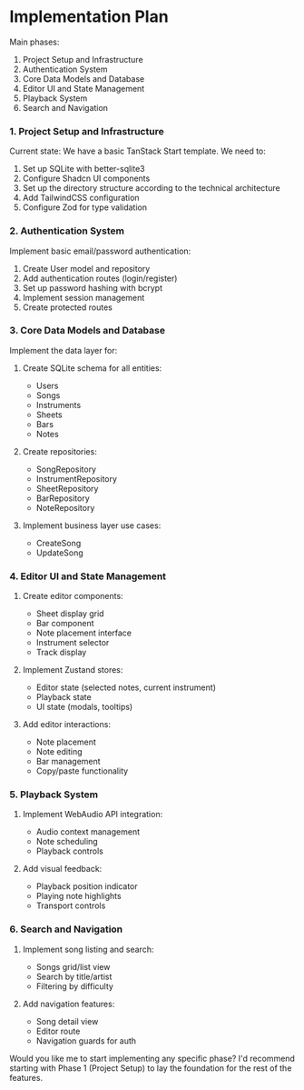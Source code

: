 # Implementation Plan

Main phases:

1. Project Setup and Infrastructure
2. Authentication System
3. Core Data Models and Database
4. Editor UI and State Management
5. Playback System
6. Search and Navigation

### 1. Project Setup and Infrastructure

Current state: We have a basic TanStack Start template. We need to:

1. Set up SQLite with better-sqlite3
2. Configure Shadcn UI components
3. Set up the directory structure according to the technical architecture
4. Add TailwindCSS configuration
5. Configure Zod for type validation

### 2. Authentication System

Implement basic email/password authentication:

1. Create User model and repository
2. Add authentication routes (login/register)
3. Set up password hashing with bcrypt
4. Implement session management
5. Create protected routes

### 3. Core Data Models and Database

Implement the data layer for:

1. Create SQLite schema for all entities:

   - Users
   - Songs
   - Instruments
   - Sheets
   - Bars
   - Notes

2. Create repositories:

   - SongRepository
   - InstrumentRepository
   - SheetRepository
   - BarRepository
   - NoteRepository

3. Implement business layer use cases:
   - CreateSong
   - UpdateSong

### 4. Editor UI and State Management

1. Create editor components:

   - Sheet display grid
   - Bar component
   - Note placement interface
   - Instrument selector
   - Track display

2. Implement Zustand stores:

   - Editor state (selected notes, current instrument)
   - Playback state
   - UI state (modals, tooltips)

3. Add editor interactions:
   - Note placement
   - Note editing
   - Bar management
   - Copy/paste functionality

### 5. Playback System

1. Implement WebAudio API integration:

   - Audio context management
   - Note scheduling
   - Playback controls

2. Add visual feedback:
   - Playback position indicator
   - Playing note highlights
   - Transport controls

### 6. Search and Navigation

1. Implement song listing and search:

   - Songs grid/list view
   - Search by title/artist
   - Filtering by difficulty

2. Add navigation features:
   - Song detail view
   - Editor route
   - Navigation guards for auth

Would you like me to start implementing any specific phase? I'd recommend starting with Phase 1 (Project Setup) to lay the foundation for the rest of the features.
